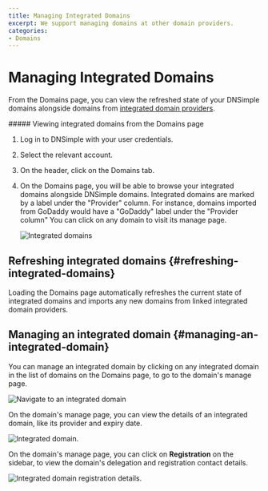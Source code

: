 ```yaml
---
title: Managing Integrated Domains
excerpt: We support managing domains at other domain providers.
categories:
- Domains
---
```


# Managing Integrated Domains

From the Domains page, you can view the refreshed state of your DNSimple domains alongside domains from [integrated domain providers](/articles/integrated-domain-providers).

<div class="section-steps" markdown="1">
##### Viewing integrated domains from the Domains page

1.  Log in to DNSimple with your user credentials.
1.  Select the relevant account.
1.  On the header, click on the <label>Domains</label> tab.
1.  On the Domains page, you will be able to browse your integrated domains alongside DNSimple domains. Integrated domains are marked by a label under the "Provider" column. For instance, domains imported from GoDaddy would have a "GoDaddy" label under the "Provider column" You can click on any domain to visit its manage page.

    ![Integrated domains](/files/integrated-domains.png)
</div>

## Refreshing integrated domains {#refreshing-integrated-domains}

Loading the Domains page automatically refreshes the current state of integrated domains and imports any new domains from linked integrated domain providers.


## Managing an integrated domain {#managing-an-integrated-domain}

You can manage an integrated domain by clicking on any integrated domain in the list of domains on the Domains page, to go to the domain's manage page.

![Navigate to an integrated domain](/files/integrated-domain-manage.png)

On the domain's manage page, you can view the details of an integrated domain, like its provider and expiry date.

![Integrated domain](/files/integrated-domain.png).

 On the domain's manage page, you can click on **Registration** on the sidebar, to view the domain's delegation and registration contact details.

![Integrated domain registration details](/files/integrated-domain-registration-details.png).


